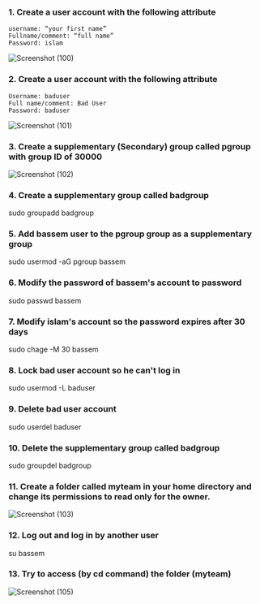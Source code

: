 ### 1. Create a user account with the following attribute
    username: “your first name”
    Fullname/comment: “full name”
    Password: islam
   
![Screenshot (100)](https://github.com/user-attachments/assets/5a2425ca-7eea-4f12-98f4-3591795ee9c6)

### 2. Create a user account with the following attribute
    Username: baduser
    Full name/comment: Bad User
    Password: baduser

![Screenshot (101)](https://github.com/user-attachments/assets/c05fc6a8-b2be-4655-9784-55c1e757cb02)

### 3. Create a supplementary (Secondary) group called pgroup with group ID of 30000
![Screenshot (102)](https://github.com/user-attachments/assets/3c8ed2ec-e1d7-40a2-b3d3-789df59104c2)

### 4. Create a supplementary group called badgroup
sudo groupadd badgroup

### 5. Add bassem user to the pgroup group as a supplementary group
sudo usermod -aG pgroup bassem

### 6. Modify the password of bassem's account to password
sudo passwd bassem

### 7. Modify islam's account so the password expires after 30 days
sudo chage -M 30 bassem

### 8. Lock bad user account so he can't log in
sudo usermod -L baduser

### 9. Delete bad user account
sudo userdel baduser

### 10. Delete the supplementary group called badgroup
sudo groupdel badgroup

### 11. Create a folder called myteam in your home directory and change its permissions to read only for the owner.
![Screenshot (103)](https://github.com/user-attachments/assets/c018aa5c-8a8c-4b1d-88d2-0b8c80446ad4)

### 12. Log out and log in by another user
su bassem

### 13. Try to access (by cd command) the folder (myteam)
![Screenshot (105)](https://github.com/user-attachments/assets/56faf53e-9e24-4ef7-815b-cc6f1f032782)

### 







